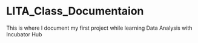 # LITA_Class_Documentaion
This is where I document my first project while learning Data Analysis with Incubator Hub
